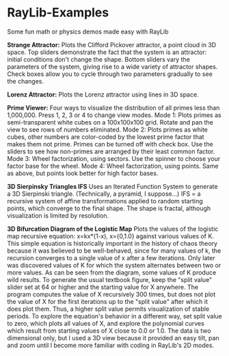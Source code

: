 # RayLib-Examples
Some fun math or physics demos made easy with RayLib

<b>Strange Attractor:</b>
Plots the Clifford Pickover attractor, a point cloud in 3D space.
Top sliders demonstrate the fact that the system is an attractor: initial conditions don't change the shape.
Bottom sliders vary the parameters of the system, giving rise to a wide variety of attractor shapes.
Check boxes allow you to cycle through two parameters gradually to see the changes.

<b>Lorenz Attractor:</b>
Plots the Lorenz attractor using lines in 3D space.

<b>Prime Viewer:</b>
Four ways to visualize the distribution of all primes less than 1,000,000.  Press 1, 2, 3 or 4 to change view modes.
Mode 1: Plots primes as semi-transparent white cubes on a 100x100x100 grid.  Rotate and pan the view to see rows of numbers eliminated.
Mode 2: Plots primes as white cubes, other numbers are color-coded by the lowest prime factor that makes them not prime.  Primes can be turned off with check box.  Use the sliders to see how non-primes are arranged by their least common factor.
Mode 3: Wheel factorization, using sectors.  Use the spinner to choose your factor base for the wheel.
Mode 4: Wheel factorization, using points.  Same as above, but points look better for high factor bases.

<b>3D Sierpinsky Triangles IFS</b>
Uses an Iterated Function System to generate a 3D Sierpinski triangle.  (Technically, a pyramid, I suppose...)
IFS = a recursive system of affine transformations applied to random starting points, which converge to the final shape.
The shape is fractal, although visualization is limited by resolution.

<b>3D Bifurcation Diagram of the Logistic Map</b>
Plots the values of the logistic map recursive equation: x=kx*(1-x), x={0,1.0} against various values of K.
This simple equation is historically important in the history of chaos theory because it was believed to be well-behaved, since for many values of k, the recursion converges to a single value of x after a few iterations.  Only later was discovered values of K for which the system alternates between two or more values.  As can be seen from the diagram, some values of K produce wild results.
To generate the usual textbook figure, keep the "split value" slider set at 64 or higher and the starting value for X anywhere.
The program computes the value of X recursively 300 times, but does not plot the value of X for the first iterations up to the "split value" after which it does plot them.  Thus, a higher split value permits visualization of stable periods.
To explore the equation's behavior in a different way, set split value to zero, which plots all values of X, and explore the polynomial curves which result from starting values of X close to 0.0 or 1.0.
The data is two dimensional only, but I used a 3D view because it provided an easy tilt, pan and zoom until I become more familiar with coding in RayLib's 2D modes.
